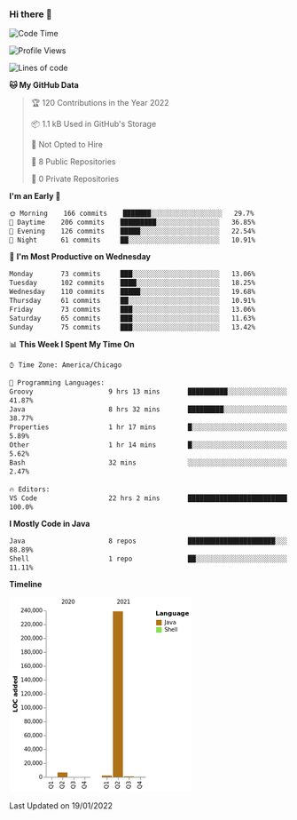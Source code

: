 ### Hi there 👋


<!--START_SECTION:waka-->
![Code Time](http://img.shields.io/badge/Code%20Time-1%2C984%20hrs%2019%20mins-blue)

![Profile Views](http://img.shields.io/badge/Profile%20Views-0-blue)

![Lines of code](https://img.shields.io/badge/From%20Hello%20World%20I%27ve%20Written-249%20Thousand%20lines%20of%20code-blue)

**🐱 My GitHub Data** 

> 🏆 120 Contributions in the Year 2022
 > 
> 📦 1.1 kB Used in GitHub's Storage 
 > 
> 🚫 Not Opted to Hire
 > 
> 📜 8 Public Repositories 
 > 
> 🔑 0 Private Repositories  
 > 
**I'm an Early 🐤** 

```text
🌞 Morning    166 commits    ███████░░░░░░░░░░░░░░░░░░   29.7% 
🌆 Daytime    206 commits    █████████░░░░░░░░░░░░░░░░   36.85% 
🌃 Evening    126 commits    █████░░░░░░░░░░░░░░░░░░░░   22.54% 
🌙 Night      61 commits     ██░░░░░░░░░░░░░░░░░░░░░░░   10.91%

```
📅 **I'm Most Productive on Wednesday** 

```text
Monday       73 commits     ███░░░░░░░░░░░░░░░░░░░░░░   13.06% 
Tuesday      102 commits    ████░░░░░░░░░░░░░░░░░░░░░   18.25% 
Wednesday    110 commits    █████░░░░░░░░░░░░░░░░░░░░   19.68% 
Thursday     61 commits     ██░░░░░░░░░░░░░░░░░░░░░░░   10.91% 
Friday       73 commits     ███░░░░░░░░░░░░░░░░░░░░░░   13.06% 
Saturday     65 commits     ███░░░░░░░░░░░░░░░░░░░░░░   11.63% 
Sunday       75 commits     ███░░░░░░░░░░░░░░░░░░░░░░   13.42%

```


📊 **This Week I Spent My Time On** 

```text
⌚︎ Time Zone: America/Chicago

💬 Programming Languages: 
Groovy                   9 hrs 13 mins       ██████████░░░░░░░░░░░░░░░   41.87% 
Java                     8 hrs 32 mins       █████████░░░░░░░░░░░░░░░░   38.77% 
Properties               1 hr 17 mins        █░░░░░░░░░░░░░░░░░░░░░░░░   5.89% 
Other                    1 hr 14 mins        █░░░░░░░░░░░░░░░░░░░░░░░░   5.62% 
Bash                     32 mins             ░░░░░░░░░░░░░░░░░░░░░░░░░   2.47%

🔥 Editors: 
VS Code                  22 hrs 2 mins       █████████████████████████   100.0%

```

**I Mostly Code in Java** 

```text
Java                     8 repos             ██████████████████████░░░   88.89% 
Shell                    1 repo              ██░░░░░░░░░░░░░░░░░░░░░░░   11.11%

```


**Timeline**

![Chart not found](https://raw.githubusercontent.com/powercasgamer/powercasgamer/master/charts/bar_graph.png) 


 Last Updated on 19/01/2022
<!--END_SECTION:waka-->
